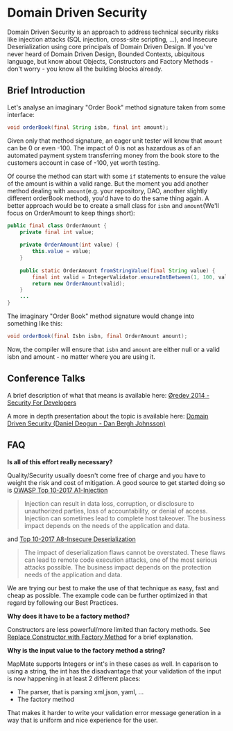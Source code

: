 # Domain Driven Security

Domain Driven Security is an approach to address technical security risks like injection attacks (SQL injection, 
cross-site scripting, ...), and Insecure Deserialization using core principals of Domain Driven Design. 
If you've never heard of Domain Driven Design, Bounded Contexts, ubiquitous language, but know about Objects,
Constructors and Factory Methods - don't worry - you know all the building blocks already.

## Brief Introduction

Let's analyse an imaginary "Order Book" method signature taken from some interface:

```java
void orderBook(final String isbn, final int amount);
```

Given only that method signature, an eager unit tester will know that `amount` can be 0 or even -100. The impact of 0
is not as hazardous as of an automated payment system transferring money from the book store to the customers account
in case of -100, yet worth testing.

Of course the method can start with some `if` statements to ensure the value of the amount is within a valid range. But
the moment you add another method dealing with `amount`(e.g. your repository, DAO, another slightly different orderBook
method), you'd have to do the same thing again. A better approach would be to create a small class for `isbn` and
`amount`(We'll focus on OrderAmount to keep things short):

```java
public final class OrderAmount {
    private final int value;
    
    private OrderAmount(int value) {
        this.value = value;
    }
    
    public static OrderAmount fromStringValue(final String value) {
        final int valid = IntegerValidator.ensureIntBetween(1, 100, value, "Invalid order amount");
        return new OrderAmount(valid);
    }
    ...
}
```

The imaginary "Order Book" method signature would change into something like this:

```java
void orderBook(final Isbn isbn, final OrderAmount amount);
```
Now, the compiler will ensure that `isbn` and `amount` are either null or a valid isbn and amount - no matter where you
are using it.

## Conference Talks

A brief description of what that means is available here: [Øredev 2014 - Security For Developers](https://youtu.be/CZZIoLZyqTM?t=1018)

A more in depth presentation about the topic is available here: [Domain Driven Security (Daniel Deogun - Dan Bergh Johnsson)](https://www.youtube.com/watch?v=9mGsLcruhwQ)

## FAQ

**Is all of this effort really necessary?**

Quality/Security usually doesn't come free of charge and you have to weight the risk and cost of mitigation.
A good source to get started doing so is [OWASP Top 10-2017 A1-Injection](https://www.owasp.org/index.php/Top_10-2017_A1-Injection)

> Injection can result in data loss, corruption, or disclosure to unauthorized parties, loss of accountability,
 or denial of access. Injection can sometimes lead to complete host takeover. The business impact depends on
 the needs of the application and data.

and [Top 10-2017 A8-Insecure Deserialization](https://www.owasp.org/index.php/Top_10-2017_A8-Insecure_Deserialization)
> The impact of deserialization flaws cannot be overstated. These flaws can lead to remote code execution attacks,
 one of the most serious attacks possible. The business impact depends on the protection needs of the application
 and data.

We are trying our best to make the use of that technique as easy, fast and cheap as possible.
The example code can be further optimized in that regard by following our Best Practices.

**Why does it have to be a factory method?**

Constructors are less powerful/more limited than factory methods. See
[Replace Constructor with Factory Method](https://refactoring.guru/replace-constructor-with-factory-method) for a brief explanation.


**Why is the input value to the factory method a string?**

MapMate supports Integers or int's in these cases as well. In caparison to using a string, the int has the disadvantage
that your validation of the input is now happening in at least 2 different places:

- The parser, that is parsing xml,json, yaml, ...
- The factory method

That makes it harder to write your validation error message generation in a way that is uniform and nice experience for
the user.
